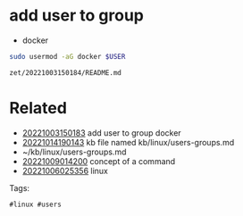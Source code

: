 # add user to group

- docker
```bash
sudo usermod -aG docker $USER
```

` zet/20221003150184/README.md `

# Related

- [20221003150183](/zet/20221003150183/README.md) add user to group docker
- [20221014190143](/zet/20221014190143/README.md) kb file named kb/linux/users-groups.md
- ~/kb/linux/users-groups.md
- [20221009014200](/zet/20221009014200/README.md) concept of a command
- [20221006025356](/zet/20221006025356/README.md) linux

Tags:

    #linux #users 
